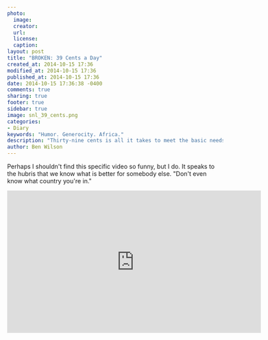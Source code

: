 ```yaml
---
photo:
  image: 
  creator: 
  url: 
  license: 
  caption: 
layout: post
title: "BROKEN: 39 Cents a Day"
created_at: 2014-10-15 17:36
modified_at: 2014-10-15 17:36
published_at: 2014-10-15 17:36
date: 2014-10-15 17:36:38 -0400
comments: true
sharing: true
footer: true
sidebar: true
image: snl_39_cents.png
categories:
- Diary
keywords: "Humor. Generocity. Africa."
description: "Thirty-nine cents is all it takes to meet the basic needs of these poor villages."
author: Ben Wilson
---
```

<!--Lead Paragraph-->
Perhaps I shouldn't find this specific video so funny, but I do. It speaks to the hubris that we know what is better for somebody else. "Don't even know what country you're in."

<!-- more -->

<div class='text-center'>
<embed width="592" height="333"
src="http://www.youtube.com/v/MEb_epsuLqA">
</div>
